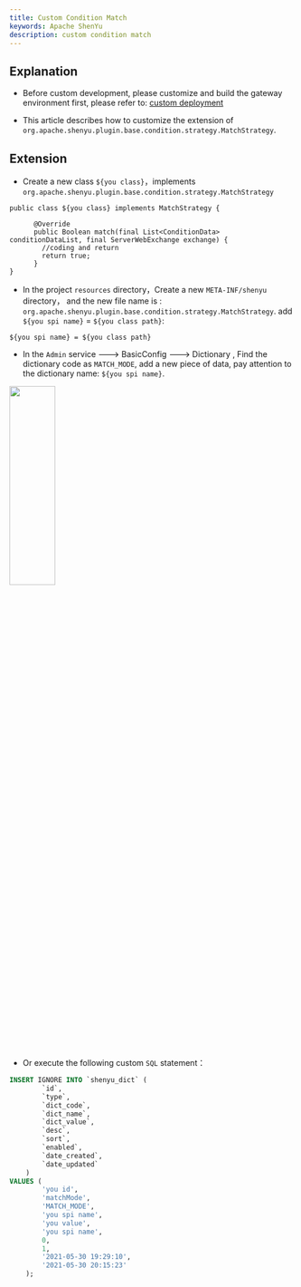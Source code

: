 ```yaml
---
title: Custom Condition Match
keywords: Apache ShenYu
description: custom condition match
---
```



## Explanation

* Before custom development, please customize and build the gateway environment first, please refer to: [custom deployment](../deployment-custom)

* This article describes how to customize the extension of  `org.apache.shenyu.plugin.base.condition.strategy.MatchStrategy`.

## Extension

* Create a new class `${you class}`，implements `org.apache.shenyu.plugin.base.condition.strategy.MatchStrategy`

```
public class ${you class} implements MatchStrategy {
    
      @Override
      public Boolean match(final List<ConditionData> conditionDataList, final ServerWebExchange exchange) {
        //coding and return
        return true;
      }
}
```

* In the project  `resources` directory，Create a new `META-INF/shenyu` directory， and the new file name is : `org.apache.shenyu.plugin.base.condition.strategy.MatchStrategy`.
add `${you spi name}` = `${you class path}`:

```
${you spi name} = ${you class path}
``` 

* In the `Admin` service ---> BasicConfig ---> Dictionary ,  Find the dictionary code as `MATCH_MODE`, add a new piece of data, pay attention to the dictionary name: `${you spi name}`.

<img src="/img/shenyu/custom/custom-condition-match-en.png" width="40%" height="30%" />

* Or execute the following custom `SQL` statement：

```sql
INSERT IGNORE INTO `shenyu_dict` (
        `id`,
        `type`,
        `dict_code`,
        `dict_name`,
        `dict_value`,
        `desc`,
        `sort`,
        `enabled`,
        `date_created`,
        `date_updated`
    )
VALUES (
        'you id',
        'matchMode',
        'MATCH_MODE',
        'you spi name',
        'you value',
        'you spi name',
        0,
        1,
        '2021-05-30 19:29:10',
        '2021-05-30 20:15:23'
    );
```







